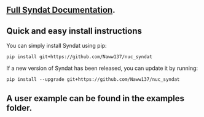 ## [Full Syndat Documentation](https://naww137.github.io/nuc_syndat/build/html/index.html).

## Quick and easy install instructions

You can simply install Syndat using pip:
```
pip install git+https://github.com/Naww137/nuc_syndat
```
If a new version of Syndat has been released, you can update it by running:
```
pip install --upgrade git+https://github.com/Naww137/nuc_syndat
```

## A user example can be found in the examples folder.

